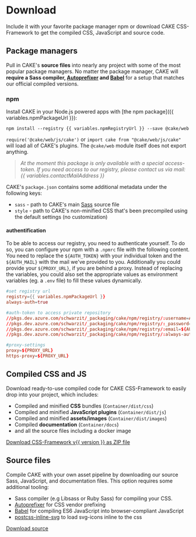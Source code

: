# Download

Include it with your favorite package manager npm or download CAKE CSS-Framework to get the compiled CSS, JavaScript and source code.

## Package managers

Pull in CAKE's **source files** into nearly any project with some of the most popular package managers. No matter the package manager, CAKE will **require a Sass compiler, [Autoprefixer](https://github.com/postcss/autoprefixer) and [Babel](https://babeljs.io/)** for a setup that matches our official compiled versions.

### npm

Install CAKE in your Node.js powered apps with [the npm package]({{ variables.npmPackageUrl }}):

```console
npm install --registry {{ variables.npmRegistryUrl }} --save @cake/web
```

`require('@cake/web/js/cake')` or `import cake from "@cake/web/js/cake"` will load all of CAKE's plugins. The `@cake/web` module itself does not export anything.

> _At the moment this package is only available with a special access-token. If you need access to our registry, please contact us via mail: {{ variables.contactMailAddress }}_

CAKE's `package.json` contains some additional metadata under the following keys:

- `sass` - path to CAKE's main [Sass](https://sass-lang.com/) source file
- `style` - path to CAKE's non-minified CSS that's been precompiled using the default settings (no customization)

#### authentification

To be able to access our registry, you need to authenticate yourself. To do so, you can configure your npm with a `.npmrc` file with the following content.
You need to replace the `${AUTH_TOKEN}` with your individual token and the `${AUTH_MAIL}` with the mail we've provided to you. Additionally you could provide your `${PROXY_URL}`, if you are behind a proxy.
Instead of replacing the variables, you could also set the appropriate values as environment variables (eg. a `.env` file) to fill these values dynamically.

```toml
#set registry url
registry={{ variables.npmPackageUrl }}
always-auth=true

#auth-token to access private repository
//pkgs.dev.azure.com/schwarzit/_packaging/cake/npm/registry/:username=ANYTHING-BUT-EMPTY
//pkgs.dev.azure.com/schwarzit/_packaging/cake/npm/registry/:_password=${AUTH_TOKEN}
//pkgs.dev.azure.com/schwarzit/_packaging/cake/npm/registry/:email=${AUTH_MAIL}
//pkgs.dev.azure.com/schwarzit/_packaging/cake/npm/registry/:always-auth=true

#proxy-settings
proxy=${PROXY_URL}
https-proxy=${PROXY_URL}
```

## Compiled CSS and JS

Download ready-to-use compiled code for CAKE CSS-Framework to easily drop into your project, which includes:

- Compiled and minified **CSS** bundles (`Container/dist/css`)
- Compiled and minified **JavaScript plugins** (`Container/dist/js`)
- Compiled and minified **assets/images** (`Container/dist/images`)
- Compiled **documentation** (`Container/docs`)
- and all the source files including a docker image

<a href="{{ variables.bundleDownloadUrl }}{{ version }}&format=zip" className="btn btn-primary">Download CSS-Framework v{{ version }} as ZIP file</a>

## Source files

Compile CAKE with your own asset pipeline by downloading our source Sass, JavaScript, and documentation files. This option requires some additional tooling:

- Sass compiler (e.g Libsass or Ruby Sass) for compiling your CSS.
- [Autoprefixer](https://github.com/postcss/autoprefixer) for CSS vendor prefixing
- [Babel](https://babeljs.io/) for compiling ES6 JavaScript into browser-compliant JavaScript
- [postcss-inline-svg](https://github.com/TrySound/postcss-inline-svg) to load svg-icons inline to the css

<a href="{{ variables.sourceDownloadUrl }}{{ version }}&format=zip" className="btn btn-primary">Download source</a>
